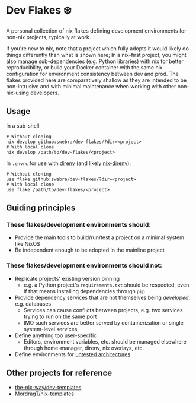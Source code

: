 # Dev Flakes ❄️
A personal collection of nix flakes defining development environments for non-nix projects, typically at work.

If you're new to nix, note that a project which fully adopts it would likely do things differently than what is shown here; In a nix-first project, you might also manage sub-dependencies (e.g. Python libraries) with nix for better reproducibility, or build your Docker container with the same nix configuration for environment consistency between dev and prod. The flakes provided here are comparatively shallow as they are intended to be non-intrusive and with minimal maintenance when working with other non-nix-using developers.

## Usage
In a sub-shell:
```shell
# Without cloning
nix develop github:swebra/dev-flakes/?dir=<project>
# With local clone
nix develop /path/to/dev-flakes/<project>
```

In `.envrc` for use with [direnv](https://github.com/direnv/direnv) (and likely [nix-direnv](https://github.com/nix-community/nix-direnv)):
```shell
# Without cloning
use flake github:swebra/dev-flakes/?dir=<project>
# With local clone
use flake /path/to/dev-flakes/<project>
```

## Guiding principles
### These flakes/development environments should:
- Provide the main tools to build/run/test a project on a minimal system like NixOS
- Be independent enough to be adopted in the mainline project

### These flakes/development environments should not:
- Replicate projects' existing version pinning
    - e.g. a Python project's `requirements.txt` should be respected, even if that means installing dependencies through `pip`
- Provide dependency services that are not themselves being _developed_, e.g. databases
    - Services can cause conflicts between projects, e.g. two services trying to run on the same port
    - IMO such services are better served by containerization or single system-level services
- Define anything too user-specific
    - Editors, environment variables, etc. should be managed elsewhere through home-manager, direnv, nix overlays, etc.
- Define environments for [untested architectures](https://discourse.nixos.org/t/what-are-reasons-to-not-use-flake-utils/21140/2)

## Other projects for reference
- [the-nix-way/dev-templates](https://github.com/the-nix-way/dev-templates)
- [MordragT/nix-templates](https://github.com/MordragT/nix-templates)
